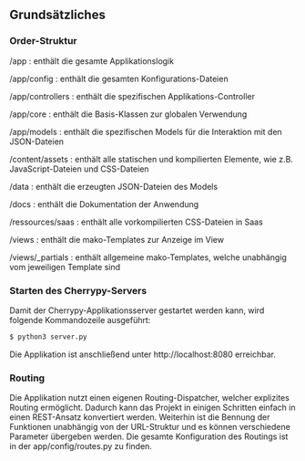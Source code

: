 ## Grundsätzliches

### Order-Struktur
/app
: enthält die gesamte Applikationslogik

/app/config
: enthält die gesamten Konfigurations-Dateien

/app/controllers 
: enthält die spezifischen Applikations-Controller

/app/core
: enthält die Basis-Klassen zur globalen Verwendung

/app/models 
: enthält die spezifischen Models für die Interaktion mit den JSON-Dateien

/content/assets
: enthält alle statischen und kompilierten Elemente, wie z.B. JavaScript-Dateien und CSS-Dateien

/data
: enthält die erzeugten JSON-Dateien des Models

/docs
: enthält die Dokumentation der Anwendung

/ressources/saas
: enthält alle vorkompilierten CSS-Dateien in Saas

/views
: enthält die mako-Templates zur Anzeige im View

/views/_partials
: enthält allgemeine mako-Templates, welche unabhängig vom jeweiligen Template sind

### Starten des Cherrypy-Servers
Damit der Cherrypy-Applikationsserver gestartet werden kann, wird folgende Kommandozeile ausgeführt:
```bash
$ python3 server.py
```
Die Applikation ist anschließend unter http://localhost:8080 erreichbar.

### Routing
Die Applikation nutzt einen eigenen Routing-Dispatcher, welcher explizites Routing ermöglicht. Dadurch kann das Projekt
in einigen Schritten einfach in einen REST-Ansatz konvertiert werden. Weiterhin ist die Bennung der Funktionen unabhängig
von der URL-Struktur und es können verschiedene Parameter übergeben werden. Die gesamte Konfiguration des Routings ist 
in der app/config/routes.py zu finden.